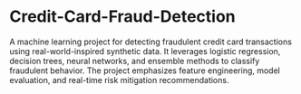 # Credit-Card-Fraud-Detection
A machine learning project for detecting fraudulent credit card transactions using real-world-inspired synthetic data. It leverages logistic regression, decision trees, neural networks, and ensemble methods to classify fraudulent behavior. The project emphasizes feature engineering, model evaluation, and real-time risk mitigation recommendations.
